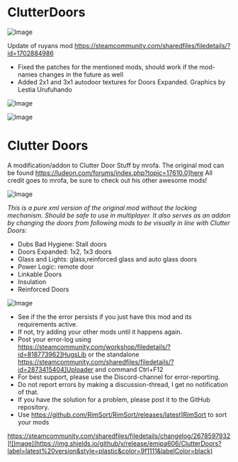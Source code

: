 # ClutterDoors

![Image](https://i.imgur.com/buuPQel.png)

Update of ruyans mod
https://steamcommunity.com/sharedfiles/filedetails/?id=1702884986

- Fixed the patches for the mentioned mods, should work if the mod-names changes in the future as well
- Added 2x1 and 3x1 autodoor textures for Doors Expanded. Graphics by Lestia Urufuhando

![Image](https://i.imgur.com/pufA0kM.png)

	
![Image](https://i.imgur.com/Z4GOv8H.png)

#  Clutter Doors
    
A modification/addon to Clutter Door Stuff by mrofa. The original mod can be found https://ludeon.com/forums/index.php?topic=17610.0]here
All credit goes to mrofa, be sure to check out his other awesome mods!

![Image](https://i.imgur.com/d1KtyxB.png)


*This is a pure xml version of the original mod without the locking mechanism. Should be safe to use in multiplayer.
It also serves as an addon by changing the doors from following mods to be visually in line with Clutter Doors:*



- Dubs Bad Hygiene: Stall doors
- Doors Expanded: 1x2, 1x3 doors
- Glass and Lights: glass,reinforced glass and auto glass doors
- Power Logic: remote door
- Linkable Doors
- Insulation
- Reinforced Doors



![Image](https://i.imgur.com/PwoNOj4.png)



-  See if the the error persists if you just have this mod and its requirements active.
-  If not, try adding your other mods until it happens again.
-  Post your error-log using https://steamcommunity.com/workshop/filedetails/?id=818773962]HugsLib or the standalone https://steamcommunity.com/sharedfiles/filedetails/?id=2873415404]Uploader and command Ctrl+F12
-  For best support, please use the Discord-channel for error-reporting.
-  Do not report errors by making a discussion-thread, I get no notification of that.
-  If you have the solution for a problem, please post it to the GitHub repository.
-  Use https://github.com/RimSort/RimSort/releases/latest]RimSort to sort your mods



https://steamcommunity.com/sharedfiles/filedetails/changelog/2678597932]![Image](https://img.shields.io/github/v/release/emipa606/ClutterDoors?label=latest%20version&style=plastic&color=9f1111&labelColor=black)

